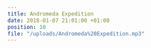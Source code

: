 ```yaml
---
title: Andromeda Expedition
date: 2018-01-07 21:01:00 +01:00
position: 10
file: "/uploads/Andromeda%20Expedition.mp3"
---
```


